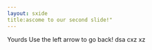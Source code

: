 ```yaml
---
layout: sxide
title:ascome to our second slide!"
---
```

Yourds
Use the left arrow to go back!
dsa
cxz
xz
